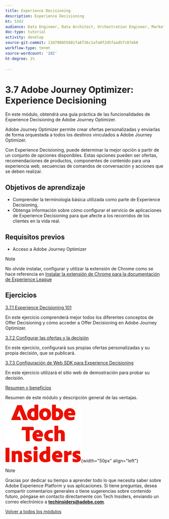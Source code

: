 ```yaml
---
title: Experience Decisioning
description: Experience Decisioning
kt: 5342
audience: Data Engineer, Data Architect, Orchestration Engineer, Marketer
doc-type: tutorial
activity: develop
source-git-commit: 13d790855601fa6f36c1afa0f2d5faad5fc07eb0
workflow-type: tm+mt
source-wordcount: '282'
ht-degree: 1%

---
```


# 3.7 Adobe Journey Optimizer: Experience Decisioning

En este módulo, obtendrá una guía práctica de las funcionalidades de Experience Decisioning de Adobe Journey Optimizer.

Adobe Journey Optimizer permite crear ofertas personalizadas y enviarlas de forma orquestada a todos los destinos vinculados a Adobe Journey Optimizer.

Con Experience Decisioning, puede determinar la mejor opción a partir de un conjunto de opciones disponibles. Estas opciones pueden ser ofertas, recomendaciones de productos, componentes de contenido para una experiencia web, secuencias de comandos de conversación y acciones que se deben realizar.

## Objetivos de aprendizaje

- Comprender la terminología básica utilizada como parte de Experience Decisioning,
- Obtenga información sobre cómo configurar el servicio de aplicaciones de Experience Decisioning para que afecte a los recorridos de los clientes en la vida real.

## Requisitos previos

- Acceso a Adobe Journey Optimizer

>[!NOTE]
>
>No olvide instalar, configurar y utilizar la extensión de Chrome como se hace referencia en [Instalar la extensión de Chrome para la documentación de Experience League](../../../getting-started/gettingstarted/ex1.md)

## Ejercicios

[3.7.1 Experience Decisioning 101](./ex1.md)

En este ejercicio comprenderá mejor todos los diferentes conceptos de Offer Decisioning y cómo acceder a Offer Decisioning en Adobe Journey Optimizer.

[3.7.2 Configurar las ofertas y la decisión](./ex2.md)

En este ejercicio, configurará sus propias ofertas personalizadas y su propia decisión, que se publicará.

[3.7.3 Configuración de Web SDK para Experience Decisioning](./ex3.md)

En este ejercicio utilizará el sitio web de demostración para probar su decisión.

[Resumen y beneficios](./summary.md)

Resumen de este módulo y descripción general de las ventajas.

![Perspectivas técnicas](./../../../../assets/images/techinsiders.png){width="50px" align="left"}

>[!NOTE]
>
>Gracias por dedicar su tiempo a aprender todo lo que necesita saber sobre Adobe Experience Platform y sus aplicaciones. Si tiene preguntas, desea compartir comentarios generales o tiene sugerencias sobre contenido futuro, póngase en contacto directamente con Tech Insiders, enviando un correo electrónico a **techinsiders@adobe.com**.

[Volver a todos los módulos](./../../../../overview.md)
